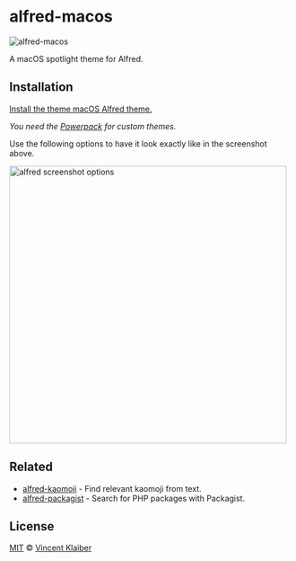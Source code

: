 # alfred-macos

![alfred-macos](https://user-images.githubusercontent.com/499192/29376804-133a988a-82ba-11e7-9d2e-017a4d8b7dcf.png)

A macOS spotlight theme for Alfred.

## Installation

[Install the theme macOS Alfred theme.](https://www.alfredapp.com/extras/theme/XZi5H5ZrF3/)

*You need the [Powerpack](https://www.alfredapp.com/powerpack/) for custom themes.*

Use the following options to have it look exactly like in the screenshot above.

<img alt="alfred screenshot options" src="https://cloud.githubusercontent.com/assets/499192/18104173/1a11c914-6efa-11e6-8305-4b323c0e5067.png" width="494">

## Related

- [alfred-kaomoji](https://github.com/vinkla/alfred-kaomoji) - Find relevant kaomoji from text.
- [alfred-packagist](https://github.com/vinkla/alfred-packagist) - Search for PHP packages with Packagist.

## License

[MIT](LICENSE) © [Vincent Klaiber](https://vinkla.com)
